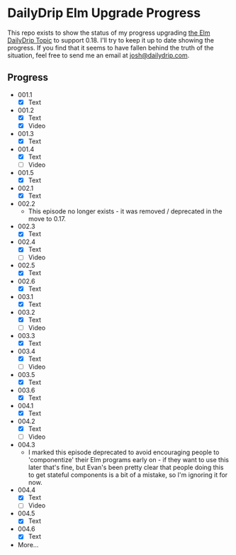 # DailyDrip Elm Upgrade Progress

This repo exists to show the status of my progress upgrading [the Elm DailyDrip
Topic](https://www.dailydrip.com/topics/elm) to support 0.18.  I'll try to keep
it up to date showing the progress.  If you find that it seems to have fallen
behind the truth of the situation, feel free to send me an email at
<josh@dailydrip.com>.

## Progress

- 001.1
  - [x] Text
- 001.2
  - [x] Text
  - [x] Video
- 001.3
  - [x] Text
- 001.4
  - [x] Text
  - [ ] Video
- 001.5
  - [x] Text
- 002.1
  - [x] Text
- 002.2
  - This episode no longer exists - it was removed / deprecated in the move to
    0.17.
- 002.3
  - [x] Text
- 002.4
  - [x] Text
  - [ ] Video
- 002.5
  - [x] Text
- 002.6
  - [x] Text
- 003.1
  - [x] Text
- 003.2
  - [x] Text
  - [ ] Video
- 003.3
  - [x] Text
- 003.4
  - [x] Text
  - [ ] Video
- 003.5
  - [x] Text
- 003.6
  - [x] Text
- 004.1
  - [x] Text
- 004.2
  - [x] Text
  - [ ] Video
- 004.3
  - I marked this episode deprecated to avoid encouraging people to
    'componentize' their Elm programs early on - if they want to use this later
    that's fine, but Evan's been pretty clear that people doing this to get
    stateful components is a bit of a mistake, so I'm ignoring it for now.
- 004.4
  - [x] Text
  - [ ] Video
- 004.5
  - [x] Text
- 004.6
  - [x] Text
- More...
